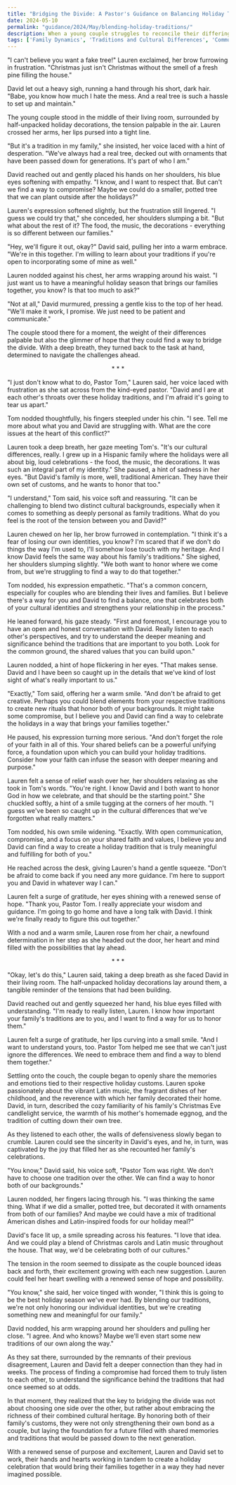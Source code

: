 ```yaml
---
title: "Bridging the Divide: A Pastor's Guidance on Balancing Holiday Traditions - Scenario 11"
date: 2024-05-10
permalink: "guidance/2024/May/blending-holiday-traditions/"
description: When a young couple struggles to reconcile their differing holiday traditions, they seek guidance from Pastor Tom Rhodes to navigate the cultural and emotional challenges. As they work to find a balance that honors both of their families' customs, they uncover deeper issues within their relationship and learn to strengthen their bond through open communication and a renewed focus on their shared values.
tags: ['Family Dynamics', 'Traditions and Cultural Differences', 'Communication and Compromise', 'Spiritual Guidance', 'Relationship Strengthening']
---
```

"I can't believe you want a fake tree!" Lauren exclaimed, her brow furrowing in frustration. "Christmas just isn't Christmas without the smell of a fresh pine filling the house."

David let out a heavy sigh, running a hand through his short, dark hair. "Babe, you know how much I hate the mess. And a real tree is such a hassle to set up and maintain."

The young couple stood in the middle of their living room, surrounded by half-unpacked holiday decorations, the tension palpable in the air. Lauren crossed her arms, her lips pursed into a tight line.

"But it's a tradition in my family," she insisted, her voice laced with a hint of desperation. "We've always had a real tree, decked out with ornaments that have been passed down for generations. It's part of who I am."

David reached out and gently placed his hands on her shoulders, his blue eyes softening with empathy. "I know, and I want to respect that. But can't we find a way to compromise? Maybe we could do a smaller, potted tree that we can plant outside after the holidays?"

Lauren's expression softened slightly, but the frustration still lingered. "I guess we could try that," she conceded, her shoulders slumping a bit. "But what about the rest of it? The food, the music, the decorations - everything is so different between our families."

"Hey, we'll figure it out, okay?" David said, pulling her into a warm embrace. "We're in this together. I'm willing to learn about your traditions if you're open to incorporating some of mine as well."

Lauren nodded against his chest, her arms wrapping around his waist. "I just want us to have a meaningful holiday season that brings our families together, you know? Is that too much to ask?"

"Not at all," David murmured, pressing a gentle kiss to the top of her head. "We'll make it work, I promise. We just need to be patient and communicate."

The couple stood there for a moment, the weight of their differences palpable but also the glimmer of hope that they could find a way to bridge the divide. With a deep breath, they turned back to the task at hand, determined to navigate the challenges ahead.

<center>* * *</center>

"I just don't know what to do, Pastor Tom," Lauren said, her voice laced with frustration as she sat across from the kind-eyed pastor. "David and I are at each other's throats over these holiday traditions, and I'm afraid it's going to tear us apart."

Tom nodded thoughtfully, his fingers steepled under his chin. "I see. Tell me more about what you and David are struggling with. What are the core issues at the heart of this conflict?"

Lauren took a deep breath, her gaze meeting Tom's. "It's our cultural differences, really. I grew up in a Hispanic family where the holidays were all about big, loud celebrations - the food, the music, the decorations. It was such an integral part of my identity." She paused, a hint of sadness in her eyes. "But David's family is more, well, traditional American. They have their own set of customs, and he wants to honor that too."

"I understand," Tom said, his voice soft and reassuring. "It can be challenging to blend two distinct cultural backgrounds, especially when it comes to something as deeply personal as family traditions. What do you feel is the root of the tension between you and David?"

Lauren chewed on her lip, her brow furrowed in contemplation. "I think it's a fear of losing our own identities, you know? I'm scared that if we don't do things the way I'm used to, I'll somehow lose touch with my heritage. And I know David feels the same way about his family's traditions." She sighed, her shoulders slumping slightly. "We both want to honor where we come from, but we're struggling to find a way to do that together."

Tom nodded, his expression empathetic. "That's a common concern, especially for couples who are blending their lives and families. But I believe there's a way for you and David to find a balance, one that celebrates both of your cultural identities and strengthens your relationship in the process."

He leaned forward, his gaze steady. "First and foremost, I encourage you to have an open and honest conversation with David. Really listen to each other's perspectives, and try to understand the deeper meaning and significance behind the traditions that are important to you both. Look for the common ground, the shared values that you can build upon."

Lauren nodded, a hint of hope flickering in her eyes. "That makes sense. David and I have been so caught up in the details that we've kind of lost sight of what's really important to us."

"Exactly," Tom said, offering her a warm smile. "And don't be afraid to get creative. Perhaps you could blend elements from your respective traditions to create new rituals that honor both of your backgrounds. It might take some compromise, but I believe you and David can find a way to celebrate the holidays in a way that brings your families together."

He paused, his expression turning more serious. "And don't forget the role of your faith in all of this. Your shared beliefs can be a powerful unifying force, a foundation upon which you can build your holiday traditions. Consider how your faith can infuse the season with deeper meaning and purpose."

Lauren felt a sense of relief wash over her, her shoulders relaxing as she took in Tom's words. "You're right. I know David and I both want to honor God in how we celebrate, and that should be the starting point." She chuckled softly, a hint of a smile tugging at the corners of her mouth. "I guess we've been so caught up in the cultural differences that we've forgotten what really matters."

Tom nodded, his own smile widening. "Exactly. With open communication, compromise, and a focus on your shared faith and values, I believe you and David can find a way to create a holiday tradition that is truly meaningful and fulfilling for both of you."

He reached across the desk, giving Lauren's hand a gentle squeeze. "Don't be afraid to come back if you need any more guidance. I'm here to support you and David in whatever way I can."

Lauren felt a surge of gratitude, her eyes shining with a renewed sense of hope. "Thank you, Pastor Tom. I really appreciate your wisdom and guidance. I'm going to go home and have a long talk with David. I think we're finally ready to figure this out together."

With a nod and a warm smile, Lauren rose from her chair, a newfound determination in her step as she headed out the door, her heart and mind filled with the possibilities that lay ahead.

<center>* * *</center>

"Okay, let's do this," Lauren said, taking a deep breath as she faced David in their living room. The half-unpacked holiday decorations lay around them, a tangible reminder of the tensions that had been building.

David reached out and gently squeezed her hand, his blue eyes filled with understanding. "I'm ready to really listen, Lauren. I know how important your family's traditions are to you, and I want to find a way for us to honor them."

Lauren felt a surge of gratitude, her lips curving into a small smile. "And I want to understand yours, too. Pastor Tom helped me see that we can't just ignore the differences. We need to embrace them and find a way to blend them together."

Settling onto the couch, the couple began to openly share the memories and emotions tied to their respective holiday customs. Lauren spoke passionately about the vibrant Latin music, the fragrant dishes of her childhood, and the reverence with which her family decorated their home. David, in turn, described the cozy familiarity of his family's Christmas Eve candlelight service, the warmth of his mother's homemade eggnog, and the tradition of cutting down their own tree.

As they listened to each other, the walls of defensiveness slowly began to crumble. Lauren could see the sincerity in David's eyes, and he, in turn, was captivated by the joy that filled her as she recounted her family's celebrations.

"You know," David said, his voice soft, "Pastor Tom was right. We don't have to choose one tradition over the other. We can find a way to honor both of our backgrounds."

Lauren nodded, her fingers lacing through his. "I was thinking the same thing. What if we did a smaller, potted tree, but decorated it with ornaments from both of our families? And maybe we could have a mix of traditional American dishes and Latin-inspired foods for our holiday meal?"

David's face lit up, a smile spreading across his features. "I love that idea. And we could play a blend of Christmas carols and Latin music throughout the house. That way, we'd be celebrating both of our cultures."

The tension in the room seemed to dissipate as the couple bounced ideas back and forth, their excitement growing with each new suggestion. Lauren could feel her heart swelling with a renewed sense of hope and possibility.

"You know," she said, her voice tinged with wonder, "I think this is going to be the best holiday season we've ever had. By blending our traditions, we're not only honoring our individual identities, but we're creating something new and meaningful for our family."

David nodded, his arm wrapping around her shoulders and pulling her close. "I agree. And who knows? Maybe we'll even start some new traditions of our own along the way."

As they sat there, surrounded by the remnants of their previous disagreement, Lauren and David felt a deeper connection than they had in weeks. The process of finding a compromise had forced them to truly listen to each other, to understand the significance behind the traditions that had once seemed so at odds.

In that moment, they realized that the key to bridging the divide was not about choosing one side over the other, but rather about embracing the richness of their combined cultural heritage. By honoring both of their family's customs, they were not only strengthening their own bond as a couple, but laying the foundation for a future filled with shared memories and traditions that would be passed down to the next generation.

With a renewed sense of purpose and excitement, Lauren and David set to work, their hands and hearts working in tandem to create a holiday celebration that would bring their families together in a way they had never imagined possible.


